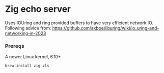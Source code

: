 # Zig echo server

Uses IOUring and ring provided buffers to have very efficient network IO.
Following advice from: https://github.com/axboe/liburing/wiki/io_uring-and-networking-in-2023

### Prereqs

A newer Linux kernel, 6.10+

```sh
brew install zig zls
```
